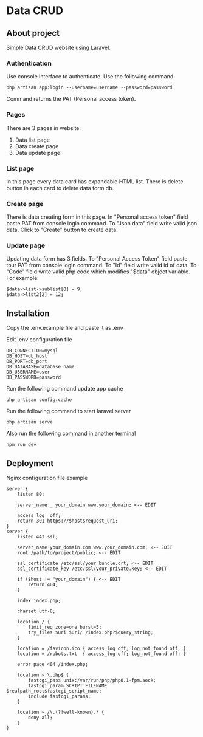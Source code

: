 # Data CRUD

## About project
Simple Data CRUD website using Laravel.<br/>

### Authentication 
Use console interface to authenticate. Use the following command.
```
php artisan app:login --username=username --password=password
```
Command returns the PAT (Personal access token).

### Pages

There are 3 pages in website: <br/>

1. Data list page
2. Data create page
3. Data update page

### List page
In this page every data card has expandable HTML list.
There is delete button in each card to delete data form db.

### Create page 
There is data creating form in this page. In "Personal access token" field paste PAT from console login command.
To "Json data" field write valid json data. Click to "Create" button to create data.

### Update page
Updating data form has 3 fields. To "Personal Access Token" field paste tour PAT from console login command.
To "Id" field write valid id of data. To "Code" field write valid php code which modifies "$data" object variable. For example:
```
$data->list->sublist[0] = 9;
$data->list2[2] = 12;
```


## Installation
Copy the .env.example file and paste it as .env

Edit .env configuration file

```
DB_CONNECTION=mysql
DB_HOST=db_host
DB_PORT=db_port
DB_DATABASE=database_name
DB_USERNAME=user
DB_PASSWORD=password
```
Run the following command update app cache

```
php artisan config:cache
```

Run the following command to start laravel server

```
php artisan serve
```

Also run the following command in another terminal
```
npm run dev
```

## Deployment

Nginx configuration file example

```
server {
    listen 80;

    server_name _ your_domain www.your_domain; <-- EDIT

    access_log  off;
    return 301 https://$host$request_uri;
}
server {
    listen 443 ssl;

    server_name your_domain.com www.your_domain.com; <-- EDIT
    root /path/to/project/public; <-- EDIT

    ssl_certificate /etc/ssl/your_bundle.crt; <-- EDIT
    ssl_certificate_key /etc/ssl/your_private.key; <-- EDIT

    if ($host != "your_domain") { <-- EDIT
        return 404;
    }

    index index.php;

    charset utf-8;

    location / {
        limit_req zone=one burst=5;
        try_files $uri $uri/ /index.php?$query_string;
    }

    location = /favicon.ico { access_log off; log_not_found off; }
    location = /robots.txt  { access_log off; log_not_found off; }

    error_page 404 /index.php;

    location ~ \.php$ {
        fastcgi_pass unix:/var/run/php/php8.1-fpm.sock;
        fastcgi_param SCRIPT_FILENAME $realpath_root$fastcgi_script_name;
        include fastcgi_params;
    }

    location ~ /\.(?!well-known).* {
        deny all;
    }
}
```

